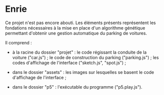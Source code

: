 # Enrie

Ce projet n'est pas encore abouti. Les éléments présents représentent les fondations nécessaires à la mise en place d'un algorithme génétique permettant d'obtenir une gestion automatique du parking de voitures.

Il comprend :

 - à la racine du dossier "projet" : le code régissant la conduite de la voiture ("car.js") ; le code de construction du parking ("parking.js") ; les codes d'affichage de l'interface ("sketch.js", "spot.js") ;
 
 - dans le dossier "assets" : les images sur lesquelles se basent le code d'affichage de l'interface ;
 
 - dans le dossier "p5" : l'exécutable du programme ("p5.play.js").
